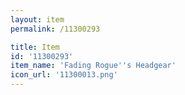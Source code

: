 ```yaml
---
layout: item
permalink: /11300293

title: Item
id: '11300293'
item_name: 'Fading Rogue''s Headgear'
icon_url: '11300013.png'
---
```

